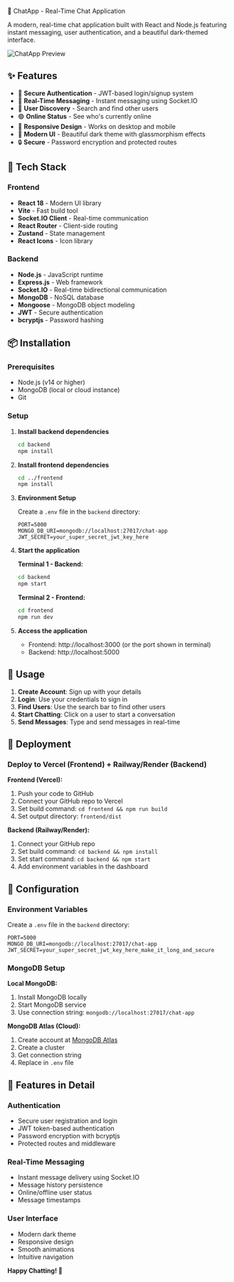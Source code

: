 💬 ChatApp - Real-Time Chat Application

A modern, real-time chat application built with React and Node.js featuring instant messaging, user authentication, and a beautiful dark-themed interface.

![ChatApp Preview]([https://chat-jy6zlhony-neerajtirumalasettys-projects.vercel.app/])

## ✨ Features

- 🔐 **Secure Authentication** - JWT-based login/signup system
- 💬 **Real-Time Messaging** - Instant messaging using Socket.IO
- 👥 **User Discovery** - Search and find other users
- 🟢 **Online Status** - See who's currently online
- 📱 **Responsive Design** - Works on desktop and mobile
- 🎨 **Modern UI** - Beautiful dark theme with glassmorphism effects
- 🔒 **Secure** - Password encryption and protected routes

## 🚀 Tech Stack

### Frontend
- **React 18** - Modern UI library
- **Vite** - Fast build tool
- **Socket.IO Client** - Real-time communication
- **React Router** - Client-side routing
- **Zustand** - State management
- **React Icons** - Icon library

### Backend
- **Node.js** - JavaScript runtime
- **Express.js** - Web framework
- **Socket.IO** - Real-time bidirectional communication
- **MongoDB** - NoSQL database
- **Mongoose** - MongoDB object modeling
- **JWT** - Secure authentication
- **bcryptjs** - Password hashing

## 📦 Installation

### Prerequisites
- Node.js (v14 or higher)
- MongoDB (local or cloud instance)
- Git

### Setup

1. **Install backend dependencies**
   ```bash
   cd backend
   npm install
   ```

2. **Install frontend dependencies**
   ```bash
   cd ../frontend
   npm install
   ```

3. **Environment Setup**
   
   Create a `.env` file in the `backend` directory:
   ```env
   PORT=5000
   MONGO_DB_URI=mongodb://localhost:27017/chat-app
   JWT_SECRET=your_super_secret_jwt_key_here
   ```

4. **Start the application**
   
   **Terminal 1 - Backend:**
   ```bash
   cd backend
   npm start
   ```
   
   **Terminal 2 - Frontend:**
   ```bash
   cd frontend
   npm run dev
   ```

5. **Access the application**
   - Frontend: http://localhost:3000 (or the port shown in terminal)
   - Backend: http://localhost:5000

## 🎯 Usage

1. **Create Account**: Sign up with your details
2. **Login**: Use your credentials to sign in
3. **Find Users**: Use the search bar to find other users
4. **Start Chatting**: Click on a user to start a conversation
5. **Send Messages**: Type and send messages in real-time

## 🚀 Deployment

### Deploy to Vercel (Frontend) + Railway/Render (Backend)

**Frontend (Vercel):**
1. Push your code to GitHub
2. Connect your GitHub repo to Vercel
3. Set build command: `cd frontend && npm run build`
4. Set output directory: `frontend/dist`

**Backend (Railway/Render):**
1. Connect your GitHub repo
2. Set build command: `cd backend && npm install`
3. Set start command: `cd backend && npm start`
4. Add environment variables in the dashboard


## 🔧 Configuration

### Environment Variables

Create a `.env` file in the `backend` directory:

```env
PORT=5000
MONGO_DB_URI=mongodb://localhost:27017/chat-app
JWT_SECRET=your_super_secret_jwt_key_here_make_it_long_and_secure
```

### MongoDB Setup

**Local MongoDB:**
1. Install MongoDB locally
2. Start MongoDB service
3. Use connection string: `mongodb://localhost:27017/chat-app`

**MongoDB Atlas (Cloud):**
1. Create account at [MongoDB Atlas](https://www.mongodb.com/atlas)
2. Create a cluster
3. Get connection string
4. Replace in `.env` file

## 📱 Features in Detail

### Authentication
- Secure user registration and login
- JWT token-based authentication
- Password encryption with bcryptjs
- Protected routes and middleware

### Real-Time Messaging
- Instant message delivery using Socket.IO
- Message history persistence
- Online/offline user status
- Message timestamps

### User Interface
- Modern dark theme
- Responsive design
- Smooth animations
- Intuitive navigation


**Happy Chatting! 🎉**
